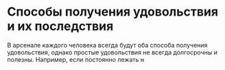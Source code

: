 # Способы получения удовольствия и их последствия

В арсенале каждого человека всегда будут оба способа получения удовольствия, однако простые удовольствия не всегда долгосрочны и полезны. Например, если постоянно лежать н
